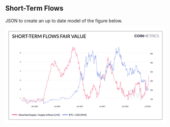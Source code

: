 ## Short-Term Flows 

JSON to create an up to date model of the figure below. 

![BTC-Flows](./Short-Term_Flows_Fair_Value.png)